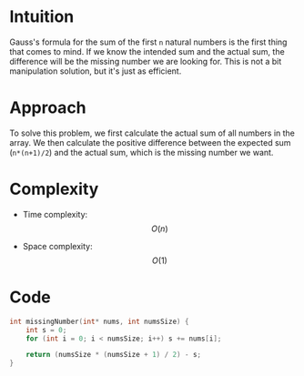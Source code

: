 # Intuition
Gauss's formula for the sum of the first `n` natural numbers is the first thing that comes to mind. If we know the intended sum and the actual sum, the difference will be the missing number we are looking for. This is not a bit manipulation solution, but it's just as efficient.

# Approach
To solve this problem, we first calculate the actual sum of all numbers in the array. We then calculate the positive difference between the expected sum (`n*(n+1)/2`) and the actual sum, which is the missing number we want.

# Complexity
- Time complexity:
$$O(n)$$

- Space complexity:
$$O(1)$$

# Code
```c
int missingNumber(int* nums, int numsSize) {
    int s = 0;
    for (int i = 0; i < numsSize; i++) s += nums[i];

    return (numsSize * (numsSize + 1) / 2) - s;
}
```
